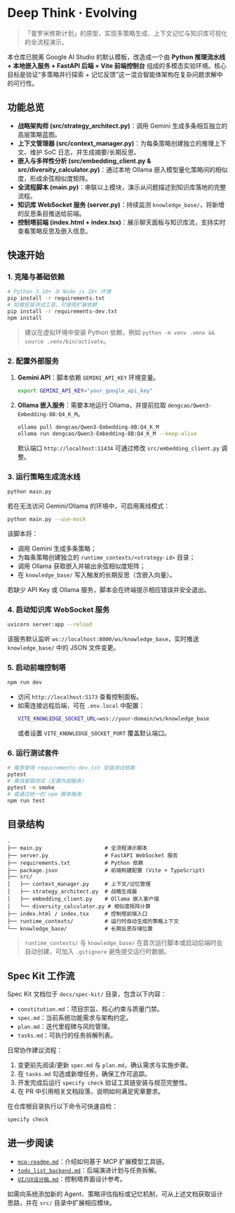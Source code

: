 # Deep Think · Evolving

> 「普罗米修斯计划」的原型，实现多策略生成、上下文记忆与知识库可视化的全流程演示。

本仓库已脱离 Google AI Studio 的默认模板，改造成一个由 **Python 推理流水线 + 本地嵌入服务 + FastAPI 后端 + Vite 前端控制台** 组成的多模态实验环境。核心目标是验证“多策略并行探索 + 记忆反馈”这一混合智能体架构在复杂问题求解中的可行性。

## 功能总览

- **战略架构师 (src/strategy_architect.py)**：调用 Gemini 生成多条相互独立的高层策略蓝图。
- **上下文管理器 (src/context_manager.py)**：为每条策略创建独立的推理上下文、维护 SoC 日志，并生成摘要/长期反思。
- **嵌入与多样性分析 (src/embedding_client.py & src/diversity_calculator.py)**：通过本地 Ollama 嵌入模型量化策略间的相似度，形成余弦相似度矩阵。
- **全流程脚本 (main.py)**：串联以上模块，演示从问题描述到知识库落地的完整流程。
- **知识库 WebSocket 服务 (server.py)**：持续监测 `knowledge_base/`，将新增的反思条目推送给前端。
- **控制塔前端 (index.html + index.tsx)**：展示聊天面板与知识库流，支持实时查看策略反思及嵌入信息。

## 快速开始

### 1. 克隆与基础依赖

```bash
# Python 3.10+ 与 Node.js 18+ 环境
pip install -r requirements.txt
# 如需安装测试工具，可使用扩展依赖
pip install -r requirements-dev.txt
npm install
```

> 建议在虚拟环境中安装 Python 依赖，例如 `python -m venv .venv && source .venv/bin/activate`。

### 2. 配置外部服务

1. **Gemini API**：脚本依赖 `GEMINI_API_KEY` 环境变量。
   ```bash
   export GEMINI_API_KEY="your_google_api_key"
   ```
2. **Ollama 嵌入服务**：需要本地运行 Ollama，并提前拉取 `dengcao/Qwen3-Embedding-8B:Q4_K_M`。
   ```bash
   ollama pull dengcao/Qwen3-Embedding-8B:Q4_K_M
   ollama run dengcao/Qwen3-Embedding-8B:Q4_K_M --keep-alive
   ```
   默认端口 `http://localhost:11434` 可通过修改 `src/embedding_client.py` 调整。

### 3. 运行策略生成流水线

```bash
python main.py
```

若在无法访问 Gemini/Ollama 的环境中，可启用离线模式：

```bash
python main.py --use-mock
```

该脚本将：
- 调用 Gemini 生成多条策略；
- 为每条策略创建独立的 `runtime_contexts/<strategy-id>` 目录；
- 调用 Ollama 获取嵌入并输出余弦相似度矩阵；
- 在 `knowledge_base/` 写入触发的长期反思（含嵌入向量）。

若缺少 API Key 或 Ollama 服务，脚本会在终端提示相应错误并安全退出。

### 4. 启动知识库 WebSocket 服务

```bash
uvicorn server:app --reload
```

该服务默认监听 `ws://localhost:8000/ws/knowledge_base`，实时推送 `knowledge_base/` 中的 JSON 文件变更。

### 5. 启动前端控制塔

```bash
npm run dev
```

- 访问 `http://localhost:5173` 查看控制面板。
- 如需连接远程后端，可在 `.env.local` 中配置：
  ```bash
  VITE_KNOWLEDGE_SOCKET_URL=wss://your-domain/ws/knowledge_base
  ```
  或者设置 `VITE_KNOWLEDGE_SOCKET_PORT` 覆盖默认端口。

### 6. 运行测试套件

```bash
# 推荐使用 requirements-dev.txt 安装测试依赖
pytest
# 离线冒烟测试（无需外部服务）
pytest -m smoke
# 或通过统一的 npm 脚本触发
npm run test
```

## 目录结构

```text
.
├── main.py                    # 全流程演示脚本
├── server.py                  # FastAPI WebSocket 服务
├── requirements.txt           # Python 依赖
├── package.json               # 前端构建配置 (Vite + TypeScript)
├── src/
│   ├── context_manager.py     # 上下文/记忆管理
│   ├── strategy_architect.py  # 战略生成器
│   ├── embedding_client.py    # Ollama 嵌入客户端
│   └── diversity_calculator.py # 相似度矩阵计算
├── index.html / index.tsx     # 控制塔前端入口
├── runtime_contexts/          # 运行时自动生成的策略上下文
└── knowledge_base/            # 长期反思存储位置
```

> `runtime_contexts/` 与 `knowledge_base/` 在首次运行脚本或启动后端时会自动创建，可加入 `.gitignore` 避免提交运行时数据。

## Spec Kit 工作流

Spec Kit 文档位于 `docs/spec-kit/` 目录，包含以下内容：
- `constitution.md`：项目宗旨、核心约束与质量门禁。
- `spec.md`：当前系统功能需求与架构约定。
- `plan.md`：迭代里程碑与风险管理。
- `tasks.md`：可执行的任务拆解列表。

日常协作建议流程：
1. 变更前先阅读/更新 `spec.md` 与 `plan.md`，确认需求与实施步骤。
2. 在 `tasks.md` 勾选或新增任务，确保工作可追踪。
3. 开发完成后运行 `specify check` 验证工具链安装与规范完整性。
4. 在 PR 中引用相关文档段落，说明如何满足宪章要求。

在仓库根目录执行以下命令可快速自检：
```bash
specify check
```

## 进一步阅读

- [`mcp-readme.md`](./mcp-readme.md)：介绍如何基于 MCP 扩展模型工具链。
- [`todo_list_backend.md`](./todo_list_backend.md)：后端演进计划与任务拆解。
- [`UI/UX设计稿.md`](./UI/UX设计稿.md)：控制塔界面设计参考。

如需向系统添加新的 Agent、策略评估指标或记忆机制，可从上述文档获取设计思路，并在 `src/` 目录中扩展相应模块。
